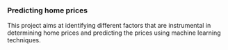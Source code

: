 ### Predicting home prices

This project aims at identifying different factors that are instrumental in determining home prices and predicting the prices using machine learning techniques.
